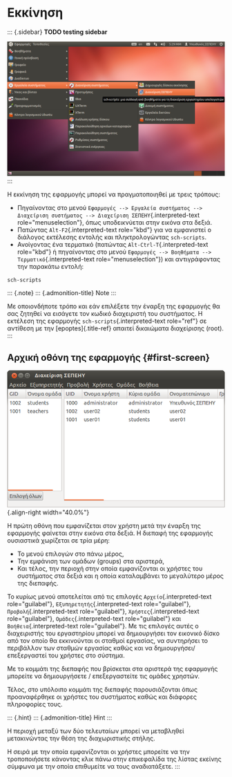 Εκκίνηση
========

::: {.sidebar}
**TODO testing sidebar**

![image](images/system-menu-sch-scripts.png)
:::

Η εκκίνηση της εφαρμογής μπορεί να πραγματοποιηθεί με τρεις τρόπους:

-   Πηγαίνοντας στο μενού `Εφαρμογές --> Εργαλεία συστήματος -->
    Διαχείριση συστήματος --> Διαχείριση ΣΕΠΕΗΥ`{.interpreted-text
    role="menuselection"}, όπως υποδεικνύεται στην εικόνα στα δεξιά.
-   Πατώντας `Alt-F2`{.interpreted-text role="kbd"} για να εμφανιστεί ο
    διάλογος εκτέλεσης εντολής και πληκτρολογώντας `sch-scripts`.
-   Ανοίγοντας ένα τερματικό (πατώντας `Alt-Ctrl-T`{.interpreted-text
    role="kbd"} ή πηγαίνοντας στο μενού
    `Εφαρμογές --> Βοηθήματα --> Τερματικό`{.interpreted-text
    role="menuselection"}) και αντιγράφοντας την παρακάτω εντολή:

``` {.sourceCode .bash}
sch-scripts
```

::: {.note}
::: {.admonition-title}
Note
:::

Με οποιονδήποτε τρόπο και εάν επιλέξετε την έναρξη της εφαρμογής θα σας
ζητηθεί να εισάγετε τον κωδικό διαχειριστή του συστήματος. Η εκτέλεση
της εφαρμογής `sch-scripts`{.interpreted-text role="ref"} σε αντίθεση με
την [epoptes]{.title-ref} απαιτεί δικαιώματα διαχείρισης (root).
:::

Αρχική οθόνη της εφαρμογής {#first-screen}
--------------------------

![image](images/first-screen.png){.align-right width="40.0%"}

Η πρώτη οθόνη που εμφανίζεται στον χρήστη μετά την έναρξη της εφαρμογής
φαίνεται στην εικόνα στα δεξιά. Η διεπαφή της εφαρμογής ουσιαστικά
χωρίζεται σε τρία μέρη:

-   Το μενού επιλογών στο πάνω μέρος,
-   Την εμφάνιση των ομάδων (groups) στα αριστερά,
-   Και τέλος, την περιοχή στην οποία εμφανίζονται οι χρήστες του
    συστήματος στα δεξιά και η οποία καταλαμβάνει το μεγαλύτερο μέρος
    της διεπαφής.

Το κυρίως μενού αποτελείται από τις επιλογές `Αρχείο`{.interpreted-text
role="guilabel"}, `Εξυπηρετητής`{.interpreted-text role="guilabel"},
`Προβολή`{.interpreted-text role="guilabel"},
`Χρήστες`{.interpreted-text role="guilabel"}, `Ομάδες`{.interpreted-text
role="guilabel"} και `Βοήθεια`{.interpreted-text role="guilabel"}. Με
τις επιλογές αυτές ο διαχειριστής του εργαστηρίου μπορεί να δημιουργήσει
τον εικονικό δίσκο από τον οποίο θα εκκινούνται οι σταθμοί εργασίας, να
συντηρήσει το περιβάλλον των σταθμών εργασίας καθώς και να
δημιουργήσει/επεξεργαστεί του χρήστες στο σύστημα.

Με το κομμάτι της διεπαφής που βρίσκεται στα αριστερά της εφαρμογής
μπορείτε να δημιουργήσετε / επεξεργαστείτε τις ομάδες χρηστών.

Τέλος, στο υπόλοιπο κομμάτι της διεπαφής παρουσιάζονται όπως
προαναφέρθηκε οι χρήστες του συστήματος καθώς και διάφορες πληροφορίες
τους.

::: {.hint}
::: {.admonition-title}
Hint
:::

Η περιοχή μεταξύ των δύο τελευταίων μπορεί να μεταβληθεί μετακινώντας
την θέση της διαχωριστικής στήλης.

Η σειρά με την οποία εμφανίζονται οι χρήστες μπορείτε να την
τροποποιήσετε κάνοντας κλικ πάνω στην επικεφαλίδα της λίστας εκείνης
σύμφωνα με την οποία επιθυμείτε να τους αναδιατάξετε.
:::
